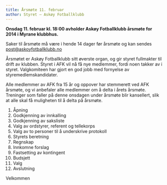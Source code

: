 ```yaml
---
title: Årsmøte 11. februar
author: Styret – Askøy Fotballklubb
---
```


**Onsdag 11. februar kl. 18:00 avholder Askøy Fotballklubb årsmøte for 2014 i Myrane klubbhus.**

Saker til årsmøte må være i hende 14 dager før årsmøte og kan sendes <post@askoyfotballklubb.no>

Årsmøtet er Askøy Fotballklubb sitt øverste organ, og gir styret fullmakter til drift av klubben. Styret i AFK vil nå få nye medlemmer, fordi noen takker av i styret. Valgkomiteen har gjort en god jobb med fornyelse av styremedlemskandidater.

Alle medlemmer av AFK fra 15 år og oppover har stemmerett ved AFK årsmøte, og vi anbefaler alle medlemmer om å delta i årets årsmøte. Treninger som faller på denne onsdagen under årsmøte blir kansellert, slik at alle skal få muligheten til å delta på årsmøte.

1. Åpning
2. Godkjenning av innkalling
3. Godkjenning av saksliste
4. Valg av ordstyrer, referent og tellekorps
5. Valg av to personer til å underskrive protokoll
6. Styrets beretning
7. Regnskap
8. Innkomne forslag
9. Fastsetting av kontingent
10. Budsjett
11. Valg
12. Avslutning

Velkommen
